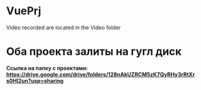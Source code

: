 # VuePrj
Video recorded are located in the Video folder
# Оба проекта залиты на гугл диск
**Ссылка на папку с проектами: https://drive.google.com/drive/folders/128nAkUZRCM5zK7QyRHy3rRtXrs0HI2un?usp=sharing**
